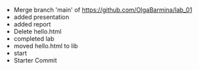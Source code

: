 - Merge branch 'main' of https://github.com/OlgaBarmina/lab_01
- added presentation
- added report
- Delete hello.html
- completed lab
- moved hello.html to lib
- start
- Starter Commit
